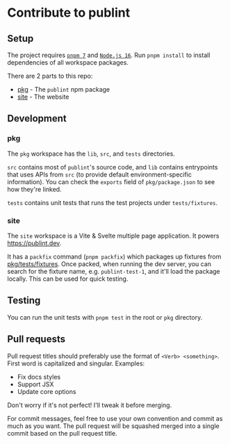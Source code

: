 # Contribute to publint

## Setup

The project requires [`pnpm 7`](https://pnpm.io) and [`Node.js 16`](https://nodejs.org/en/). Run `pnpm install` to install dependencies of all workspace packages.

There are 2 parts to this repo:

- [pkg](./pkg) - The `publint` npm package
- [site](./site) - The website

## Development

### pkg

The `pkg` workspace has the `lib`, `src`, and `tests` directories.

`src` contains most of `publint`'s source code, and `lib` contains entrypoints that uses APIs from `src` (to provide default environment-specific information). You can check the `exports` field of `pkg/package.json` to see how they're linked.

`tests` contains unit tests that runs the test projects under `tests/fixtures`.

### site

The `site` workspace is a Vite & Svelte multiple page application. It powers https://publint.dev.

It has a `packfix` command (`pnpm packfix`) which packages up fixtures from [pkg/tests/fixtures](./pkg/tests/fixtures). Once packed, when running the dev server, you can search for the fixture name, e.g. `publint-test-1`, and it'll load the package locally. This can be used for quick testing.

## Testing

You can run the unit tests with `pnpm test` in the root or `pkg` directory.

## Pull requests

Pull request titles should preferably use the format of `<Verb> <something>`. First word is capitalized and singular. Examples:

- Fix docs styles
- Support JSX
- Update core options

Don't worry if it's not perfect! I'll tweak it before merging.

For commit messages, feel free to use your own convention and commit as much as you want. The pull request will be squashed merged into a single commit based on the pull request title.
